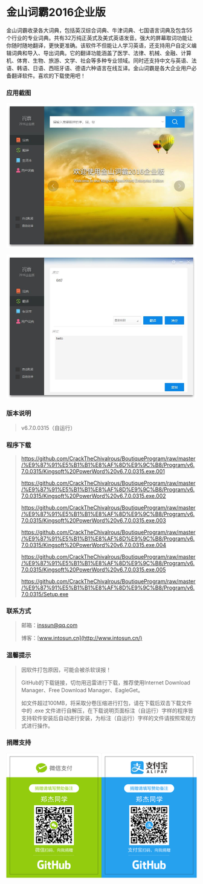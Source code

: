 # 金山词霸2016企业版

金山词霸收录各大词典，包括英汉综合词典、牛津词典、七国语言词典及包含55个行业的专业词典。共有32万纯正英式及美式英语发音。强大的屏幕取词功能让你随时随地翻译，更快更准确。该软件不但能让人学习英语，还支持用户自定义编辑词典和导入、导出词典。它的翻译功能涵盖了医学、法律、机械、金融、计算机、体育、生物、旅游、文学、社会等多种专业领域。同时还支持中文与英语、法语、韩语、日语、西班牙语、德语六种语言在线互译。金山词霸是各大企业用户必备翻译软件。喜欢的下载使用吧！

### 应用截图

![](https://github.com/CrackTheChivalrous/BoutiqueProgram/raw/master/%E9%87%91%E5%B1%B1%E8%AF%8D%E9%9C%B8/Program/v6.7.0.0315/img/img%2001.jpg)

![](https://github.com/CrackTheChivalrous/BoutiqueProgram/raw/master/%E9%87%91%E5%B1%B1%E8%AF%8D%E9%9C%B8/Program/v6.7.0.0315/img/img%2002.jpg)

### 版本说明

> v6.7.0.0315（自运行）

### 程序下载

> https://github.com/CrackTheChivalrous/BoutiqueProgram/raw/master/%E9%87%91%E5%B1%B1%E8%AF%8D%E9%9C%B8/Program/v6.7.0.0315/Kingsoft%20PowerWord%20v6.7.0.0315.exe.001
>
> https://github.com/CrackTheChivalrous/BoutiqueProgram/raw/master/%E9%87%91%E5%B1%B1%E8%AF%8D%E9%9C%B8/Program/v6.7.0.0315/Kingsoft%20PowerWord%20v6.7.0.0315.exe.002
>
> https://github.com/CrackTheChivalrous/BoutiqueProgram/raw/master/%E9%87%91%E5%B1%B1%E8%AF%8D%E9%9C%B8/Program/v6.7.0.0315/Kingsoft%20PowerWord%20v6.7.0.0315.exe.003
>
> https://github.com/CrackTheChivalrous/BoutiqueProgram/raw/master/%E9%87%91%E5%B1%B1%E8%AF%8D%E9%9C%B8/Program/v6.7.0.0315/Kingsoft%20PowerWord%20v6.7.0.0315.exe.004
>
> https://github.com/CrackTheChivalrous/BoutiqueProgram/raw/master/%E9%87%91%E5%B1%B1%E8%AF%8D%E9%9C%B8/Program/v6.7.0.0315/Kingsoft%20PowerWord%20v6.7.0.0315.exe.005
>
> https://github.com/CrackTheChivalrous/BoutiqueProgram/raw/master/%E9%87%91%E5%B1%B1%E8%AF%8D%E9%9C%B8/Program/v6.7.0.0315/Setup.exe

### 联系方式

> 邮箱：[inssun@qq.com](mailto:inssun@qq.com)
>
> 博客：[www.intosun.cn](http://www.intosun.cn/)

### 温馨提示

> 因软件打包原因，可能会被杀软误报！
>
> GitHub的下载链接，切勿用迅雷进行下载，推荐使用Internet Download Manager、Free Download Manager、EagleGet。
>
> 如文件超过100MB，将采取分卷压缩进行打包，请在下载后双击下载文件中的 .exe 文件进行自解压，在下载说明页面标注（自运行）字样的程序皆支持软件安装后自动进行安装，为标注（自运行）字样的文件请按照常规方式进行操作。

### 捐赠支持

![](https://github.com/CrackTheChivalrous/BoutiqueProgram/raw/master/%E9%87%91%E5%B1%B1%E8%AF%8D%E9%9C%B8/Program/v6.7.0.0315/img/Donation%20Code.png)